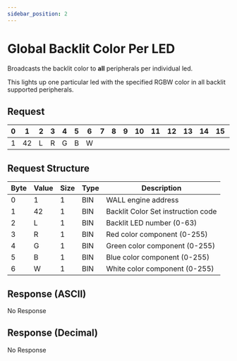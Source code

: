 ```yaml
---
sidebar_position: 2
---
```


# Global Backlit Color Per LED

Broadcasts the backlit color to **all** peripherals per individual led.

This lights up one particular led with the specified RGBW color in all backlit supported peripherals.

## Request

| 0  | 1  | 2  | 3  | 4  | 5  | 6  | 7  | 8  | 9  | 10 | 11 | 12 | 13 | 14 | 15 | 16 | 17 | 18 | 19 | 20 | 21 | 22 | 23 | 24 | 25 | 26 | 27 | 28 | 29 | 30 | 31 |
|----|----|----|----|----|----|----|----|----|----|----|----|----|----|----|----|----|----|----|----|----|----|----|----|----|----|----|----|----|----|----|----|
| 1 | 42 |  L  | R |  G  |  B  | W   |    |    |    |    |    |    |    |    |    |    |    |    |    |    |    |    |    |    |    |    |    |    |    |    |  |

## Request Structure

| Byte | Value | Size | Type | Description                          |
|------|-------|------|------|--------------------------------------|
| 0    | 1     | 1    | BIN  | WALL engine address                 |
| 1    | 42    | 1    | BIN  | Backlit Color Set instruction code  |
| 2    | L     | 1    | BIN  | Backlit LED number (0-63)           |
| 3    | R     | 1    | BIN  | Red color component (0-255)         |
| 4    | G     | 1    | BIN  | Green color component (0-255)       |
| 5    | B     | 1    | BIN  | Blue color component (0-255)        |
| 6    | W     | 1    | BIN  | White color component (0-255)       |

## Response (ASCII)

No Response

## Response (Decimal)

No Response
